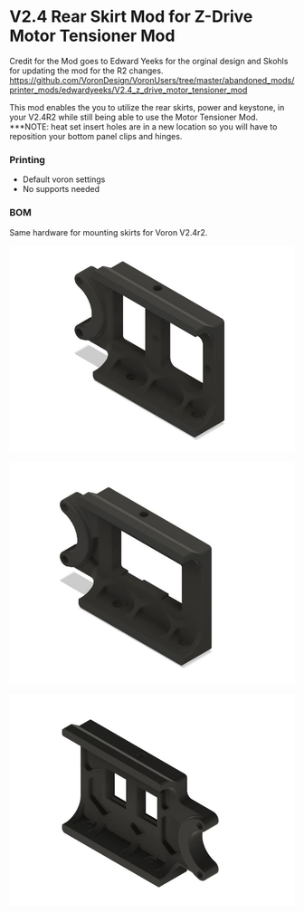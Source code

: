 # V2.4 Rear Skirt Mod for Z-Drive Motor Tensioner Mod

Credit for the Mod goes to Edward Yeeks for the orginal design and Skohls for updating the mod for the R2 changes.
https://github.com/VoronDesign/VoronUsers/tree/master/abandoned_mods/printer_mods/edwardyeeks/V2.4_z_drive_motor_tensioner_mod

This mod enables the you to utilize the rear skirts, power and keystone, in your V2.4R2 while still being able to use the Motor Tensioner Mod.
***NOTE: heat set insert holes are in a new location so you will have to reposition your bottom panel clips and hinges.

### Printing
  * Default voron settings
  * No supports needed
  
### BOM
Same hardware for mounting skirts for Voron V2.4r2.

![V2.4R2_Z-Drive_Motor_Tension_Mod_Rear_Skirts](Images/Filtered_Inlet_Skirt_Mod.JPG)

![V2.4R2_Z-Drive_Motor_Tension_Mod_Rear_Skirts](Images/IEC-GS_Skirt_Mod.JPG)

![V2.4R2_Z-Drive_Motor_Tension_Mod_Rear_Skirts](Images/Keystone_Skirt_Mod.JPG)
